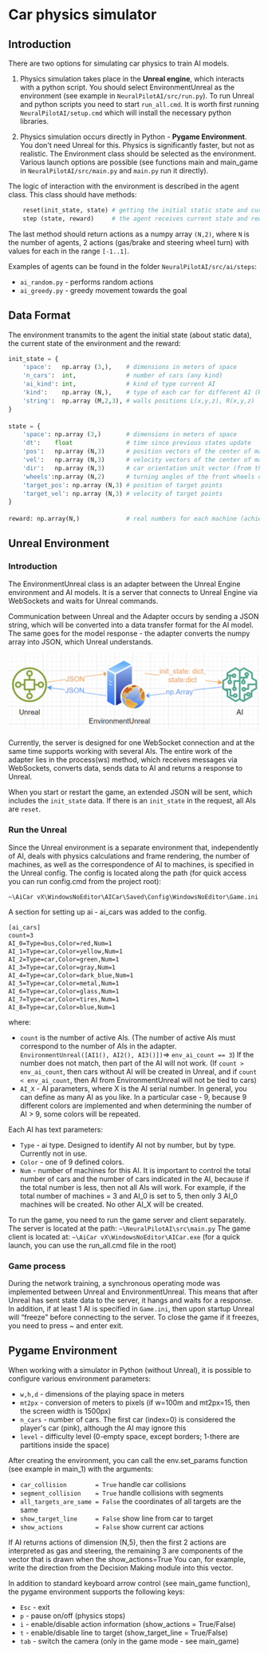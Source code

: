 ﻿# Car physics simulator

## Introduction

There are two options for simulating car physics to train AI models.

1) Physics simulation takes place in the **Unreal engine**, which interacts with a python script.
You should select EnvironmentUnreal as the environment 
(see example in `NeuralPilotAI/src/run.py`). 
To run Unreal and python scripts you need to start `run_all.cmd`.
It is worth first running `NeuralPilotAI/setup.cmd` which will install the necessary python libraries.

2) Physics simulation occurs directly in Python - **Pygame Environment**.
You don't need Unreal for this. Physics is significantly faster, but not as realistic.
The Environment class should be selected as the environment.
Various launch options are possible (see functions main and main_game in `NeuralPilotAI/src/main.py`
and `main.py` run it directly).

The logic of interaction with the environment is described in the agent class.
This class should have methods:
```python
    reset(init_state, state) # getting the initial static state and current state of environment
    step (state, reward)     # the agent receives current state and reward (can be ignored)
```
The last method should return actions as a numpy array `(N,2)`,
where `N` is the number of agents, 2 actions (gas/brake and steering wheel turn) 
with values for each in the range `[-1..1]`.


Examples of agents can be found in the folder `NeuralPilotAI/src/ai/steps`:
* `ai_random.py` - performs random actions
* `ai_greedy.py` - greedy movement towards the goal

## Data Format

The environment transmits to the agent the initial state (about static data),
the current state of the environment and the reward:
```python
init_state = {
    'space':   np.array (3,),    # dimensions in meters of space
    'n_cars':  int,              # number of cars (any kind)
    'ai_kind': int,              # kind of type current AI
    'kind':    np.array (N,),    # type of each car for different AI (kind==0 - human)
    'string':  np.array (M,2,3), # walls positions L(x,y,z), R(x,y,z)
}

state = {
    'space': np.array (3,)       # dimensions in meters of space
    'dt':    float               # time since previous states update
    'pos':   np.array (N,3)      # position vectors of the center of mass of all cars in meters
    'vel':   np.array (N,3)      # velocity vectors of the center of mass of all cars in m/sec
    'dir':   np.array (N,3)      # car orientation unit vector (from the center of mass forward)
    'wheels':np.array (N,2)      # turning angles of the front wheels of cars
    'target_pos': np.array (N,3) # position of target points
    'target_vel': np.array (N,3) # velocity of target points
}

reward: np.array(N,)             # real numbers for each machine (achieving a target, etc.)
```

## Unreal Environment

### Introduction

The EnvironmentUnreal class is an adapter between the Unreal Engine environment and AI models.
It is a server that connects to Unreal Engine via WebSockets and waits for Unreal commands.

Communication between Unreal and the Adapter occurs by sending a JSON string, which will be converted into a data transfer format for the AI model.
The same goes for the model response - the adapter converts the numpy array into JSON, which Unreal understands.

<center>
<img src="img/UnrealEnvironment.png" style="width:600px"> 
</center>

Currently, the server is designed for one WebSocket connection and at the same time supports working with several AIs.
The entire work of the adapter lies in the process(ws) method, which receives messages via WebSockets, converts data, sends data to AI and returns a response to Unreal.

When you start or restart the game, an extended JSON will be sent, which includes the `init_state` data. If there is an `init_state` in the request, all AIs are `reset`.

### Run the Unreal

Since the Unreal environment is a separate environment that, independently of AI, deals with physics calculations and frame rendering, the number of machines, as well as the correspondence of AI to machines, is specified in the Unreal config.
The config is located along the path (for quick access you can run config.cmd from the project root):
```
~\AiCar vX\WindowsNoEditor\AICar\Saved\Config\WindowsNoEditor\Game.ini
```
A section for setting up ai - ai_cars was added to the config.
```
[ai_cars]
count=3
AI_0=Type=bus,Color=red,Num=1
AI_1=Type=car,Color=yellow,Num=1
AI_2=Type=car,Color=green,Num=1
AI_3=Type=car,Color=gray,Num=1
AI_4=Type=car,Color=dark_blue,Num=1
AI_5=Type=car,Color=metal,Num=1
AI_6=Type=car,Color=glass,Num=1
AI_7=Type=car,Color=tires,Num=1
AI_8=Type=car,Color=blue,Num=1
```
where:
* `count` is the number of active AIs. (The number of active AIs must correspond to the number of AIs in the adapter. `EnvironmentUnreal([AI1(), AI2(), AI3()])`=> `env_ai_count == 3`) If the number does not match, then part of the AI will not work. (If `count > env_ai_count`, then cars without AI will be created in Unreal, and if `count < env_ai_count`, then AI from EnvironmentUnreal will not be tied to cars)
* `AI_X` - AI parameters, where X is the AI serial number. In general, you can define as many AI as you like. In a particular case - 9, because 9 different colors are implemented and when determining the number of AI > 9, some colors will be repeated.

Each AI has text parameters:
* `Type` - ai type. Designed to identify AI not by number, but by type. Currently not in use.
* `Color` - one of 9 defined colors.
* `Num` - number of machines for this AI. It is important to control the total number of cars and the number of cars indicated in the AI, because if the total number is less, then not all AIs will work. For example, if the total number of machines = 3 and AI_0 is set to 5, then only 3 AI_0 machines will be created. No other AI_X will be created.

To run the game, you need to run the game server and client separately.
The server is located at the path: `~\NeuralPilotAI\src\main.py`
The game client is located at: `~\AiCar vX\WindowsNoEditor\AICar.exe`
(for a quick launch, you can use the run_all.cmd file in the root)

### Game process

During the network training, a synchronous operating mode was implemented between Unreal and EnvironmentUnreal. 
This means that after Unreal has sent state data to the server, it hangs and waits for a response.
In addition, if at least 1 AI is specified in `Game.ini`, then upon startup Unreal will “freeze” before connecting to the server.
To close the game if it freezes, you need to press ~ and enter exit.

## Pygame Environment

When working with a simulator in Python (without Unreal),
it is possible to configure various environment parameters:
* `w,h,d` - dimensions of the playing space in meters
* `mt2px` - conversion of meters to pixels (if w=100m and mt2px=15, then the screen width is 1500px)
* `n_cars` - number of cars. The first car (index=0) is considered the player's car (pink), although the AI may ignore this
* `level` - difficulty level (0-empty space, except borders; 1-there are partitions inside the space)

After creating the environment, you can call the env.set_params function (see example in main_1) with the arguments:
* `car_collision        = True`  handle car collisions
* `segment_collision    = True`  handle collisions with segments
* `all_targets_are_same = False` the coordinates of all targets are the same
* `show_target_line     = False` show line from car to target
* `show_actions         = False` show current car actions

If AI returns actions of dimension (N,5), then the first 2 actions are interpreted as gas and steering,
the remaining 3 are components of the vector that is drawn when the show_actions=True
You can, for example, write the direction from the Decision Making module into this vector.

In addition to standard keyboard arrow control (see main_game function), the pygame environment supports the following keys:
* `Esc` - exit
* `p`   - pause on/off (physics stops)
* `i`   - enable/disable action information (show_actions     = True/False)
* `t`   - enable/disable line to target     (show_target_line = True/False)
* `tab` - switch the camera (only in the game mode - see main_game)

